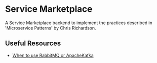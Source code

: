 # Service Marketplace

A Service Marketplace backend to implement the practices described in 'Microservice Patterns' by Chris Richardson.

## Useful Resources

- [When to use RabbitMQ or ApacheKafka](https://www.cloudamqp.com/blog/2019-12-12-when-to-use-rabbitmq-or-apache-kafka.html)